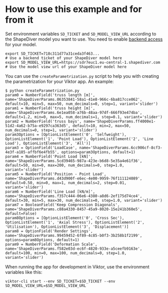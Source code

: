 # How to use this example and for from it

Set environment variables `SD_TICKET` and `SD_MODEL_VIEW_URL` according to the ShapeDiver model you want to use. 
You need to enable [backend access](https://help.shapediver.com/doc/enable-backend-access) for your model. 

```
export SD_TICKET=718c311d77a31ceda3f463...                             # Use a backend ticket of your ShapeDiver model here
export SD_MODEL_VIEW_URL=https://sdr7euc1.eu-central-1.shapediver.com  # Use the model view url of your ShapeDiver model here
```

You can use the `createParametrization.py` script to help you with creating the parametrization for your Viktor app. 
An example:

```
$ python createParametrization.py 
param0 = NumberField('truss length [m]', name='ShapeDiverParams.06353841-58a1-41e8-966c-6ba817cce062', default=10, min=5, max=50, num_decimals=0, step=1, variant='slider')
param1 = NumberField('truss height [m]', name='ShapeDiverParams.6e1ea058-a76b-48aa-97df-666f93e474ba', default=1.2, min=0, max=5, num_decimals=1, step=0.1, variant='slider')
param2 = NumberField('truss bays', name='ShapeDiverParams.ff4000e1-51d2-4a62-b75a-e9297ca363d5', default=10, min=2, max=50, num_decimals=0, step=1, variant='slider')
param3Options = [OptionListElement('0', 'Selfweight'), OptionListElement('1', 'Point Load'), OptionListElement('2', 'Line Load'), OptionListElement('3', 'All')]
param3 = OptionField('LoadCase', name='ShapeDiverParams.6cc906cf-8cf3-4e3f-a185-affbf6e4fb55', options=param3Options, default=1)
param4 = NumberField('Point Load [kN]', name='ShapeDiverParams.5cd39465-987a-423e-b6d8-5e35a4e61f36', default=50, min=0, max=200, num_decimals=0, step=1.0, variant='slider')
param5 = NumberField('Position - Point Load', name='ShapeDiverParams.d43d900f-e6ec-4e00-9959-76f111124089', default=0.50, min=0, max=1, num_decimals=2, step=0.01, variant='slider')
param6 = NumberField('Line Load [kN/m]', name='ShapeDiverParams.f357c444-06e6-4380-a8d6-2ef175d74ce4', default=30, min=5, max=30, num_decimals=0, step=1.0, variant='slider')
param7 = BooleanField('Keep Compression Diagonals', name='ShapeDiverParams.c88a4330-8457-45a9-8020-15e241b360e5', default=False)
param8Options = [OptionListElement('0', 'Cross Sec'), OptionListElement('1', 'Axial Stress'), OptionListElement('2', 'Utilisation'), OptionListElement('3', 'Displacement')]
param8 = OptionField('Render Settings', name='ShapeDiverParams.99459452-6f89-4c85-b0f3-3b258b1f2199', options=param8Options, default=1)
param9 = NumberField('Deformation Scale', name='ShapeDiverParams.f582e03d-ec6f-4820-933e-a5ceefb9163e', default=100, min=0, max=100, num_decimals=0, step=1.0, variant='slider')
```

When running the app for development in Viktor, use the environment variables like this: 

```
viktor-cli start --env SD_TICKET=$SD_TICKET --env SD_MODEL_VIEW_URL=$SD_MODEL_VIEW_URL
```

